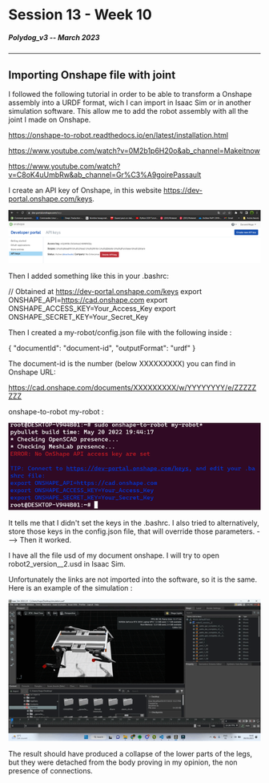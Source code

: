 # Session 13  - Week 10

##### Polydog_v3 -- March 2023

-----

## Importing Onshape file with joint

I followed the following tutorial in order to be able to transform a Onshape assembly into a URDF format, wich I can import in Isaac Sim or in another simulation software. This allow me to add the robot assembly with all the joint I made on Onshape.

https://onshape-to-robot.readthedocs.io/en/latest/installation.html

https://www.youtube.com/watch?v=0M2b1p6H20o&ab_channel=Makeitnow

https://www.youtube.com/watch?v=C8oK4uUmbRw&ab_channel=Gr%C3%A9goirePassault

I create an API key of Onshape, in this website https://dev-portal.onshape.com/keys.

![](keys-onshape.png)

Then I added something like this in your .bashrc:

// Obtained at https://dev-portal.onshape.com/keys
export ONSHAPE_API=https://cad.onshape.com
export ONSHAPE_ACCESS_KEY=Your_Access_Key
export ONSHAPE_SECRET_KEY=Your_Secret_Key

Then I created a my-robot/config.json file with the following inside :

{
    "documentId": "document-id",
    "outputFormat": "urdf"
}

The document-id is the number (below XXXXXXXXX) you can find in Onshape URL:

https://cad.onshape.com/documents/XXXXXXXXX/w/YYYYYYYY/e/ZZZZZZZZ

onshape-to-robot my-robot :

![](onshape-to-urdf.png)

It tells me that I didn't set the keys in the .bashrc. I also tried to alternatively, store those keys in the config.json file, that will override those parameters. ---> Then it worked.

I have all the file usd of my document onshape. I will try to open robot2_version__2.usd in Isaac Sim.

Unfortunately the links are not imported into the software, so it is the same. Here is an example of the simulation :

![](physics-isaac_sim.gif)

The result should have produced a collapse of the lower parts of the legs, but they were detached from the body proving in my opinion, the non presence of connections.



